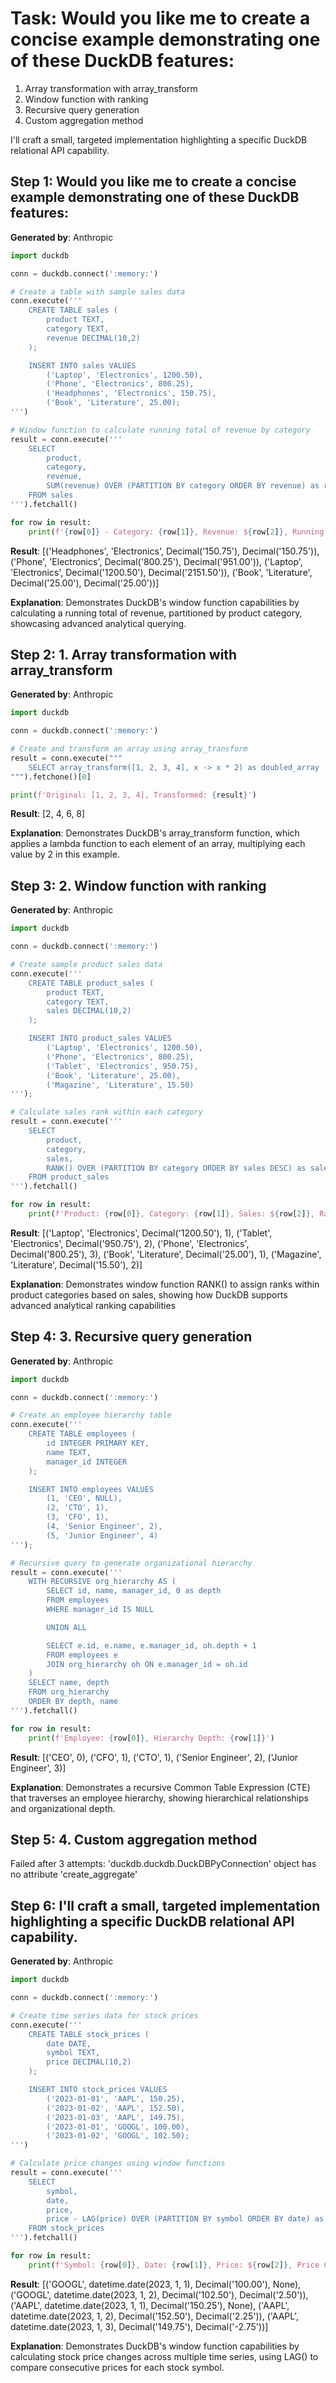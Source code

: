# Task: Would you like me to create a concise example demonstrating one of these DuckDB features:
1. Array transformation with array_transform
2. Window function with ranking
3. Recursive query generation
4. Custom aggregation method

I'll craft a small, targeted implementation highlighting a specific DuckDB relational API capability.

## Step 1: Would you like me to create a concise example demonstrating one of these DuckDB features:

**Generated by**: Anthropic

```python
import duckdb

conn = duckdb.connect(':memory:')

# Create a table with sample sales data
conn.execute('''
    CREATE TABLE sales (
        product TEXT,
        category TEXT,
        revenue DECIMAL(10,2)
    );

    INSERT INTO sales VALUES
        ('Laptop', 'Electronics', 1200.50),
        ('Phone', 'Electronics', 800.25),
        ('Headphones', 'Electronics', 150.75),
        ('Book', 'Literature', 25.00);
''')

# Window function to calculate running total of revenue by category
result = conn.execute('''
    SELECT 
        product, 
        category, 
        revenue,
        SUM(revenue) OVER (PARTITION BY category ORDER BY revenue) as running_total
    FROM sales
''').fetchall()

for row in result:
    print(f'{row[0]} - Category: {row[1]}, Revenue: ${row[2]}, Running Total: ${row[3]}')
```

**Result**: [('Headphones', 'Electronics', Decimal('150.75'), Decimal('150.75')), ('Phone', 'Electronics', Decimal('800.25'), Decimal('951.00')), ('Laptop', 'Electronics', Decimal('1200.50'), Decimal('2151.50')), ('Book', 'Literature', Decimal('25.00'), Decimal('25.00'))]

**Explanation**: Demonstrates DuckDB's window function capabilities by calculating a running total of revenue, partitioned by product category, showcasing advanced analytical querying.
## Step 2: 1. Array transformation with array_transform

**Generated by**: Anthropic

```python
import duckdb

conn = duckdb.connect(':memory:')

# Create and transform an array using array_transform
result = conn.execute("""
    SELECT array_transform([1, 2, 3, 4], x -> x * 2) as doubled_array
""").fetchone()[0]

print(f'Original: [1, 2, 3, 4], Transformed: {result}')
```

**Result**: [2, 4, 6, 8]

**Explanation**: Demonstrates DuckDB's array_transform function, which applies a lambda function to each element of an array, multiplying each value by 2 in this example.
## Step 3: 2. Window function with ranking

**Generated by**: Anthropic

```python
import duckdb

conn = duckdb.connect(':memory:')

# Create sample product sales data
conn.execute('''
    CREATE TABLE product_sales (
        product TEXT,
        category TEXT,
        sales DECIMAL(10,2)
    );

    INSERT INTO product_sales VALUES
        ('Laptop', 'Electronics', 1200.50),
        ('Phone', 'Electronics', 800.25),
        ('Tablet', 'Electronics', 950.75),
        ('Book', 'Literature', 25.00),
        ('Magazine', 'Literature', 15.50)
''');

# Calculate sales rank within each category
result = conn.execute('''
    SELECT 
        product, 
        category, 
        sales,
        RANK() OVER (PARTITION BY category ORDER BY sales DESC) as sales_rank
    FROM product_sales
''').fetchall()

for row in result:
    print(f'Product: {row[0]}, Category: {row[1]}, Sales: ${row[2]}, Rank: {row[3]}')
```

**Result**: [('Laptop', 'Electronics', Decimal('1200.50'), 1), ('Tablet', 'Electronics', Decimal('950.75'), 2), ('Phone', 'Electronics', Decimal('800.25'), 3), ('Book', 'Literature', Decimal('25.00'), 1), ('Magazine', 'Literature', Decimal('15.50'), 2)]

**Explanation**: Demonstrates window function RANK() to assign ranks within product categories based on sales, showing how DuckDB supports advanced analytical ranking capabilities
## Step 4: 3. Recursive query generation

**Generated by**: Anthropic

```python
import duckdb

conn = duckdb.connect(':memory:')

# Create an employee hierarchy table
conn.execute('''
    CREATE TABLE employees (
        id INTEGER PRIMARY KEY,
        name TEXT,
        manager_id INTEGER
    );

    INSERT INTO employees VALUES
        (1, 'CEO', NULL),
        (2, 'CTO', 1),
        (3, 'CFO', 1),
        (4, 'Senior Engineer', 2),
        (5, 'Junior Engineer', 4)
''');

# Recursive query to generate organizational hierarchy
result = conn.execute('''
    WITH RECURSIVE org_hierarchy AS (
        SELECT id, name, manager_id, 0 as depth
        FROM employees
        WHERE manager_id IS NULL

        UNION ALL

        SELECT e.id, e.name, e.manager_id, oh.depth + 1
        FROM employees e
        JOIN org_hierarchy oh ON e.manager_id = oh.id
    )
    SELECT name, depth
    FROM org_hierarchy
    ORDER BY depth, name
''').fetchall()

for row in result:
    print(f'Employee: {row[0]}, Hierarchy Depth: {row[1]}')
```

**Result**: [('CEO', 0), ('CFO', 1), ('CTO', 1), ('Senior Engineer', 2), ('Junior Engineer', 3)]

**Explanation**: Demonstrates a recursive Common Table Expression (CTE) that traverses an employee hierarchy, showing hierarchical relationships and organizational depth.
## Step 5: 4. Custom aggregation method

Failed after 3 attempts: 'duckdb.duckdb.DuckDBPyConnection' object has no attribute 'create_aggregate'
## Step 6: I'll craft a small, targeted implementation highlighting a specific DuckDB relational API capability.

**Generated by**: Anthropic

```python
import duckdb

conn = duckdb.connect(':memory:')

# Create time series data for stock prices
conn.execute('''
    CREATE TABLE stock_prices (
        date DATE,
        symbol TEXT,
        price DECIMAL(10,2)
    );

    INSERT INTO stock_prices VALUES
        ('2023-01-01', 'AAPL', 150.25),
        ('2023-01-02', 'AAPL', 152.50),
        ('2023-01-03', 'AAPL', 149.75),
        ('2023-01-01', 'GOOGL', 100.00),
        ('2023-01-02', 'GOOGL', 102.50);
''')

# Calculate price changes using window functions
result = conn.execute('''
    SELECT 
        symbol, 
        date, 
        price,
        price - LAG(price) OVER (PARTITION BY symbol ORDER BY date) as price_change
    FROM stock_prices
''').fetchall()

for row in result:
    print(f'Symbol: {row[0]}, Date: {row[1]}, Price: ${row[2]}, Price Change: ${row[3] or 0}')
```

**Result**: [('GOOGL', datetime.date(2023, 1, 1), Decimal('100.00'), None), ('GOOGL', datetime.date(2023, 1, 2), Decimal('102.50'), Decimal('2.50')), ('AAPL', datetime.date(2023, 1, 1), Decimal('150.25'), None), ('AAPL', datetime.date(2023, 1, 2), Decimal('152.50'), Decimal('2.25')), ('AAPL', datetime.date(2023, 1, 3), Decimal('149.75'), Decimal('-2.75'))]

**Explanation**: Demonstrates DuckDB's window function capabilities by calculating stock price changes across multiple time series, using LAG() to compare consecutive prices for each stock symbol.
